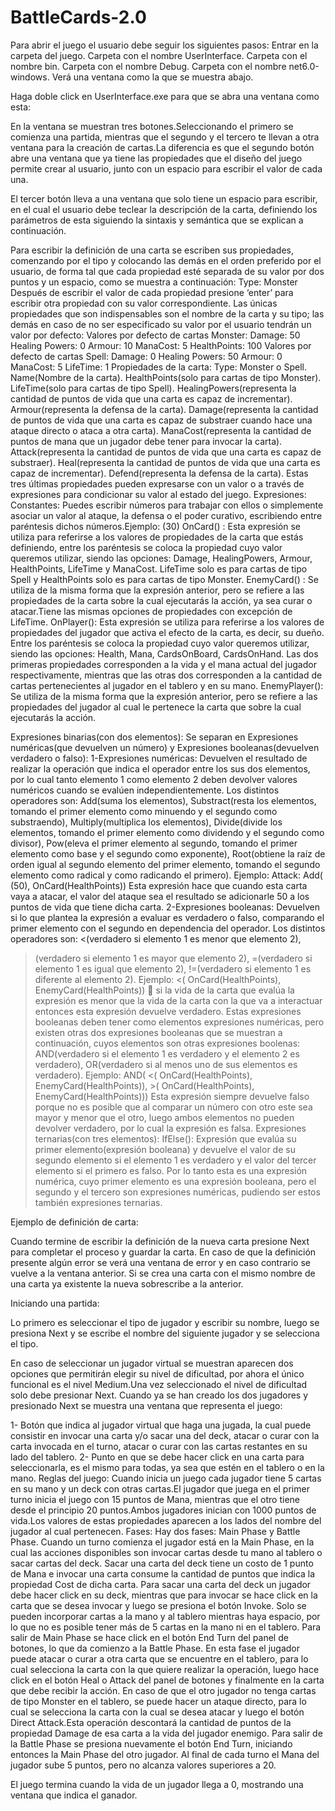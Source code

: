 # BattleCards-2.0
Para abrir el juego el usuario debe seguir los siguientes pasos:
Entrar en la carpeta del juego.
Carpeta con el nombre UserInterface.
Carpeta con el nombre bin.
Carpeta con el nombre Debug.
Carpeta con el nombre net6.0-windows. Verá una ventana como la que se muestra abajo.
 
Haga doble click en UserInterface.exe para que se abra una ventana como esta:
 
En la ventana se muestran tres botones.Seleccionando el primero se comienza una partida, mientras que el segundo y el tercero te llevan a otra ventana para la creación de cartas.La diferencia es que el segundo botón abre una ventana que ya tiene las propiedades que el diseño del juego permite crear al usuario, junto con un espacio para escribir el valor de cada una.
 
El tercer botón lleva a una ventana que solo tiene un espacio para escribir, en el cual el usuario debe teclear la descripción de la carta, definiendo los parámetros de esta siguiendo la sintaxis y semántica que se explican a continuación.
 
Para escribir la definición de una carta se escriben sus propiedades, comenzando por el tipo y colocando las demás en el orden preferido por el usuario, de forma tal que cada propiedad esté separada de su valor por dos puntos y un espacio, como se muestra a continuación: 
Type: Monster
Después de escribir el valor de cada propiedad presione ‘enter’ para escribir otra propiedad con su valor correspondiente. Las únicas propiedades que son indispensables son el nombre de la carta y su tipo; las demás en caso de no ser especificado su valor por el usuario tendrán un valor por defecto:
Valores por defecto de cartas Monster:
Damage: 50
Healing Powers: 0
Armour: 10
ManaCost: 5
HealthPoints: 100
Valores por defecto de cartas Spell:
Damage: 0
Healing Powers: 50
Armour: 0
ManaCost: 5
LifeTime: 1
Propiedades de la carta:
Type: Monster  o   Spell.
Name(Nombre de la carta). 
HealthPoints(solo para cartas de tipo Monster).
LifeTime(solo para cartas de tipo Spell).
HealingPowers(representa la cantidad de puntos de vida que una carta es capaz de incrementar). 
Armour(representa la defensa de la carta).
Damage(representa la cantidad de puntos de vida que una carta es capaz de substraer cuando hace una ataque directo o ataca a otra carta).
ManaCost(representa la cantidad de puntos de mana que un jugador debe tener para invocar la carta).
Attack(representa la cantidad de puntos de vida que una carta es capaz de substraer).
Heal(representa la cantidad de puntos de vida que una carta es capaz de incrementar). 
Defend(representa la defensa de la carta).
Estas tres últimas propiedades pueden expresarse con un valor o a través de expresiones para condicionar su valor al estado del juego.
Expresiones:
Constantes: Puedes escribir números para trabajar con ellos o simplemente asociar un valor al ataque, la defensa o el poder curativo, escribiendo entre paréntesis dichos números.Ejemplo: (30)
OnCard() : Esta expresión se utiliza para referirse a los valores de propiedades de la carta que estás definiendo, entre los paréntesis se coloca la propiedad cuyo valor queremos utilizar, siendo las opciones: Damage, HealingPowers, Armour, HealthPoints, LifeTime y ManaCost.
 LifeTime solo es para cartas de tipo Spell y HealthPoints solo es para cartas de tipo Monster.
EnemyCard() : Se utiliza de la misma forma que la expresión anterior, pero se refiere a las propiedades de la carta sobre la cual ejecutarás la acción, ya sea curar o atacar.Tiene las mismas opciones de propiedades con excepción de LifeTime.
OnPlayer(): Esta expresión se utiliza para referirse a los valores de propiedades del jugador que activa el efecto de la carta, es decir, su dueño. Entre los paréntesis se coloca la propiedad cuyo valor queremos utilizar, siendo las opciones: Health, Mana, CardsOnBoard, CardsOnHand. Las dos primeras propiedades corresponden a la vida y el mana actual del jugador respectivamente, mientras que las otras dos corresponden a la cantidad de cartas pertenecientes al jugador en el tablero y en su mano.
EnemyPlayer(): Se utiliza de la misma forma que la expresión anterior, pero se refiere a las propiedades del jugador al cual le pertenece la carta que sobre la cual ejecutarás la acción.

Expresiones binarias(con dos elementos):
Se separan en Expresiones numéricas(que devuelven un número) y Expresiones booleanas(devuelven verdadero o falso):
1-Expresiones numéricas:
Devuelven el resultado de realizar la operación que indica el operador entre los sus dos elementos, por lo cual tanto elemento 1 como elemento 2 deben devolver valores numéricos cuando se evalúen independientemente.
Los distintos operadores son: 
Add(suma los elementos), 
Substract(resta los elementos, tomando el primer elemento como minuendo y el segundo como substraendo), 
Multiply(multiplica los elementos), 
Divide(divide los elementos, tomando el primer elemento como dividendo y el segundo como divisor), 
Pow(eleva el primer elemento al segundo, tomando el primer elemento como base y el segundo como exponente),
 Root(obtiene la raíz de orden igual al segundo elemento del primer elemento, tomando el segundo elemento como radical y como radicando el primero).
Ejemplo: Attack: Add( (50), OnCard(HealthPoints))
Esta expresión hace que cuando esta carta vaya a atacar, el valor del ataque sea el resultado se adicionarle 50 a los puntos de vida que tiene dicha carta.
2-Expresiones booleanas:
Devuelven si lo que plantea la expresión a evaluar es verdadero o falso, comparando el primer elemento con el segundo en dependencia del operador.
Los distintos operadores son:
<(verdadero si elemento 1 es menor que elemento 2),
>(verdadero si elemento 1 es mayor que elemento 2),
=(verdadero si elemento 1 es igual que elemento 2),
!=(verdadero si elemento 1 es diferente al elemento 2).
Ejemplo:
<( OnCard(HealthPoints), EnemyCard(HealthPoints))  si la vida de la carta que evalúa la expresión es menor que la vida de la carta con la que va a interactuar entonces esta expresión devuelve verdadero.
Estas expresiones booleanas deben tener como elementos expresiones numéricas, pero existen otras dos expresiones booleanas que se muestran a continuación, cuyos elementos son otras expresiones boolenas:
AND(verdadero si el elemento 1 es verdadero y el elemento 2 es verdadero),
OR(verdadero si al menos uno de sus elementos es verdadero).
Ejemplo:
AND( <( OnCard(HealthPoints), EnemyCard(HealthPoints)), >( OnCard(HealthPoints), EnemyCard(HealthPoints)))
Esta expresión siempre devuelve falso porque no es posible que al comparar un número con otro este sea mayor y menor que el otro, luego ambos elementos no pueden devolver verdadero, por lo cual la expresión es falsa.
Expresiones ternarias(con tres elementos):
IfElse(): Expresión que evalúa su primer elemento(expresión booleana) y devuelve el valor de su segundo elemento si el elemento 1 es verdadero y el valor del tercer elemento si el primero es falso. Por lo tanto esta es una expresión numérica, cuyo primer elemento es una expresión booleana, pero el segundo y el tercero son expresiones numéricas, pudiendo ser estos también expresiones ternarias.
 
Ejemplo de definición de carta:

 
Cuando termine de escribir la definición de la nueva carta presione Next para completar el proceso y guardar la carta. En caso de que la definición presente algún error se verá una ventana de error y en caso contrario se vuelve a la ventana anterior. Si se crea una carta con el mismo nombre de una carta ya existente la nueva sobrescribe a la anterior.

Iniciando una partida:
 
Lo primero es seleccionar el tipo de jugador y escribir su nombre, luego se presiona Next y se escribe el nombre del siguiente jugador y se selecciona el tipo.
 
En caso de seleccionar un jugador virtual se muestran aparecen dos opciones que permitirán elegir su nivel de dificultad, por ahora el único funcional es el nivel Medium.Una vez seleccionado el nivel de dificultad solo debe presionar Next. Cuando ya se han creado los dos jugadores y presionado Next se muestra una ventana que representa el juego:

 


1-	Botón que indica al jugador virtual que haga una jugada, la cual puede consistir en invocar una carta y/o sacar una del deck, atacar o curar con la carta invocada en el turno, atacar o curar con las cartas restantes en su lado del tablero.
2-	Punto en que se debe hacer click en una carta para seleccionarla, es el mismo para todas, ya sea que estén en el tablero o en la mano.
Reglas del juego:
Cuando inicia un juego cada jugador tiene 5 cartas en su mano y un deck con otras cartas.El jugador que juega en el primer turno inicia el juego con 15 puntos de Mana, mientras que el otro tiene desde el principio 20 puntos.Ambos jugadores inician con 1000 puntos de vida.Los valores de estas propiedades aparecen a los lados del nombre del jugador al cual pertenecen.
Fases:
Hay dos fases: Main Phase y Battle Phase.
Cuando un turno comienza el jugador está en la Main Phase, en la cual las acciones disponibles son invocar cartas desde tu mano al tablero o sacar cartas del deck. Sacar una carta del deck tiene un costo de 1 punto de Mana e invocar una carta consume la cantidad de puntos que indica la propiedad Cost de dicha carta. Para sacar una carta del deck un jugador debe hacer click en su deck, mientras que para invocar se hace click en la carta que se desea invocar y luego se presiona el botón Invoke.
Solo se pueden incorporar cartas a la mano y al tablero mientras haya espacio, por lo que no es posible tener más de 5 cartas en la mano ni en el tablero.
Para salir de Main Phase se hace click en el botón End Turn del panel de botones, lo que da comienzo a la Battle Phase. En esta fase el jugador puede atacar o curar a otra carta que se encuentre en el tablero, para lo cual selecciona la carta con la que quiere realizar la operación, luego hace click en el botón Heal o Attack del panel de botones y finalmente en la carta que debe recibir la acción. En caso de que el otro jugador no tenga cartas de tipo Monster en el tablero, se puede hacer un ataque directo, para lo cual se selecciona la carta con la cual se desea atacar y luego el botón Direct Attack.Esta operación descontará la cantidad de puntos de la propiedad Damage de esa carta a la vida del jugador enemigo. Para salir de la Battle Phase se presiona nuevamente el botón End Turn, iniciando entonces la Main Phase del otro jugador. Al final de cada turno el Mana del jugador sube 5 puntos, pero no alcanza valores superiores a 20.
 









El juego termina cuando la vida de un jugador llega a 0, mostrando una ventana que indica el ganador.
 














